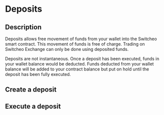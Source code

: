 # Deposits

## Description

Deposits allows free movement of funds from your wallet into the Switcheo smart contract.
  This movement of funds is free of charge.
  Trading on Switcheo Exchange can only be done using deposited funds.

Deposits are not instantaneous.
  Once a deposit has been executed, funds in your wallet balance would be deducted.
  Funds deducted from your wallet balance will be added to your contract balance but put on hold until 
  the deposit has been fully executed.

## Create a deposit

## Execute a deposit
